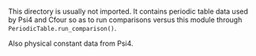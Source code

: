 This directory is usually not imported. It contains periodic table
data used by Psi4 and Cfour so as to run comparisons versus this module
through `PeriodicTable.run_comparison()`.

Also physical constant data from Psi4.
